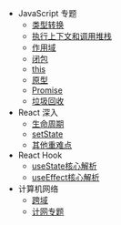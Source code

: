 - JavaScript 专题
  - [类型转换](JS/typeCast.md)
  - [执行上下文和调用堆栈](JS/ExecutionContext.md)
  - [作用域](JS/scope.md)
  - [闭包](JS/closure.md) 
  - [this](JS/this.md)
  - [原型](JS/prototype.md)
  - [Promise](JS/Promise.md)
  - [垃圾回收](JS/GC.md)
- React 深入
  - [生命周期](React/lifeCycle.md)
  - [setState](React/setState.md)
  - [其他重难点](React/antoher.md)
- React Hook
  - [useState核心解析](Hook/useState.md)
  - [useEffect核心解析](Hook/useEffect.md)
- 计算机网络
  - [跨域](network/CROSS.md)
  - [计网专题](network/计网专题.md)


